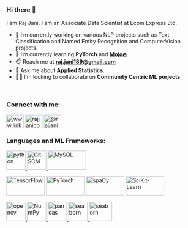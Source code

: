 ### Hi there 👋

I am Raj Jani. I am an Associate Data Scientist at Ecom Express Ltd.

- 🔭 I’m currently working on various NLP projects such as Text Classification and Named Entity Recognition and ComputerVision projects.
- 🌱 I’m currently learning **PyTorch** and [**Mojo🔥**](https://www.modular.com/mojo).
- 📫 Reach me at **raj.jani189@gmail.com**
- 💬 Ask me about **Applied Statistics**.
- 🤝🏼 I’m looking to collaborate on **Community Centric ML porjects**.

<br>
<h3 align="left">Connect with me:</h3>
<p align="left">
  <!-- Linkedin --!>
<a href="https://www.linkedin.com/in/rajjanicodes/" target="blank"><img align="center" src="https://raw.githubusercontent.com/rahuldkjain/github-profile-readme-generator/master/src/images/icons/Social/linked-in-alt.svg" alt="www.linkedin.com/in/rajjanicodes" height="35" width="45" /></a>
  <!-- Kaggle --!>
<a href="https://kaggle.com/rajjanicodes" target="blank"><img align="center" src="https://raw.githubusercontent.com/rahuldkjain/github-profile-readme-generator/master/src/images/icons/Social/kaggle.svg" alt="rajjanicodes" height="35" width="45" /></a>
  <!-- Twitter --!>
<a href="https://twitter.com/@rajjanicodes" target="blank"><img align="center" src="https://raw.githubusercontent.com/rahuldkjain/github-profile-readme-generator/master/src/images/icons/Social/twitter.svg" alt="@rajjanicodes" height="35" width="45"/></a>
</p>


<h3 align="left">Languages and ML Frameworks:</h3>
<p align="left">
<a href="https://www.python.org" target="_blank"> <img src="https://raw.githubusercontent.com/devicons/devicon/master/icons/python/python-original.svg" alt="python" width="50" height="50"/> </a>
<a href="https://git-scm.com/" target="_blank"> <img src="https://www.vectorlogo.zone/logos/git-scm/git-scm-icon.svg" alt="Git-SCM" width="50" height="50"/> </a> 
<a href="https://www.mysql.com/" target="_blank"> <img src="https://www.vectorlogo.zone/logos/mysql/mysql-ar21.svg" alt="MySQL" width="100" height="50"/> </a> 

<a href="https://tensorflow.org/" target="_blank"> <img src="https://www.vectorlogo.zone/logos/tensorflow/tensorflow-ar21.svg" alt="TensorFlow" width="100" height="50"/> </a>
<a href="https://pytorch.org/" target="_blank"> <img src="https://www.vectorlogo.zone/logos/pytorch/pytorch-ar21.svg" alt="PyTorch" width="100" height="50"/> </a> 
<a href="https://www.spacy.io/" target="_blank"> <img src="https://github.com/explosion/spaCy/blob/master/website/src/images/logo.svg" alt="spaCy" width="100" height="50"/> </a> 
<a href="https://scikit-learn.org/stable/" target="_blank"> <img src="https://github.com/scikit-learn/scikit-learn/blob/main/doc/logos/scikit-learn-logo-without-subtitle.svg" alt="SciKit-Learn" width="100" height="50"/> </a> 

<a href="https://opencv.org/" target="_blank" rel="noreferrer"> <img src="https://avatars.githubusercontent.com/u/5009934?s=64&amp;v=4" alt="opencv" width="50" height="50"/> </a> 
<a href="https://numpy.org/" target="_blank" rel="noreferrer"> <img src="https://github.com/numpy/numpy/blob/main/branding/logo/logomark/numpylogoicon.svg" alt="NumPy" width="50" height="50"/> </a>
<a href="https://pandas.pydata.org/" target="_blank" rel="noreferrer"> <img src="https://raw.githubusercontent.com/devicons/devicon/2ae2a900d2f041da66e950e4d48052658d850630/icons/pandas/pandas-original.svg" alt="pandas" width="50" height="50"/> </a> 
<a href="https://seaborn.pydata.org/" target="_blank" rel="noreferrer"> <img src="https://seaborn.pydata.org/_images/logo-mark-lightbg.svg" alt="seaborn" width="50" height="50"/> </a>
<a href="https://seaborn.pydata.org/" target="_blank" rel="noreferrer"> <img src="https://github.com/statsmodels/statsmodels/blob/main/docs/source/images/statsmodels-logo-v2.svg" alt="seaborn" width="60" height="50"/> </a>
    </p>

<!--
**rajjanicodes/rajjanicodes** is a ✨ _special_ ✨ repository because its `README.md` (this file) appears on your GitHub profile.

Here are some ideas to get you started:

- 🔭 I’m currently working on various NLP projects such as Text Classification and Named Entity Recognition and ComputerVision projects.
- 🌱 I’m currently learning PyTorch and Mojo.
- 👯 I’m looking to collaborate on ...
- 🤔 I’m looking for help with ...
- 💬 Ask me about ...
- 📫 How to reach me: ...
- 😄 Pronouns: ...
- ⚡ Fun fact: ...
-->
